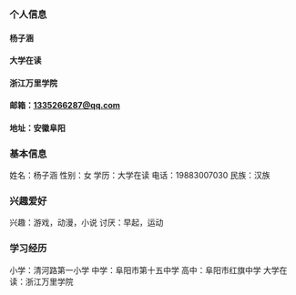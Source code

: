 ### 个人信息
#### 杨子涵
#### 大学在读
#### 浙江万里学院
#### 邮箱：1335266287@qq.com
#### 地址：安徽阜阳

### 基本信息
姓名：杨子涵
性别：女
学历：大学在读
电话：19883007030
民族：汉族

### 兴趣爱好
兴趣：游戏，动漫，小说
讨厌：早起，运动

### 学习经历
小学：清河路第一小学
中学：阜阳市第十五中学
高中：阜阳市红旗中学
大学在读：浙江万里学院
